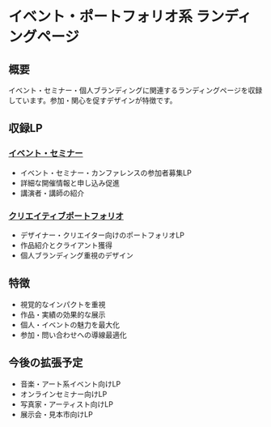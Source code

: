 # イベント・ポートフォリオ系 ランディングページ

## 概要
イベント・セミナー・個人ブランディングに関連するランディングページを収録しています。参加・関心を促すデザインが特徴です。

## 収録LP

### [イベント・セミナー](./event-conference-lp/)
- イベント・セミナー・カンファレンスの参加者募集LP
- 詳細な開催情報と申し込み促進
- 講演者・講師の紹介

### [クリエイティブポートフォリオ](./creative-portfolio-lp/)
- デザイナー・クリエイター向けのポートフォリオLP
- 作品紹介とクライアント獲得
- 個人ブランディング重視のデザイン

## 特徴
- 視覚的なインパクトを重視
- 作品・実績の効果的な展示
- 個人・イベントの魅力を最大化
- 参加・問い合わせへの導線最適化

## 今後の拡張予定
- 音楽・アート系イベント向けLP
- オンラインセミナー向けLP
- 写真家・アーティスト向けLP
- 展示会・見本市向けLP